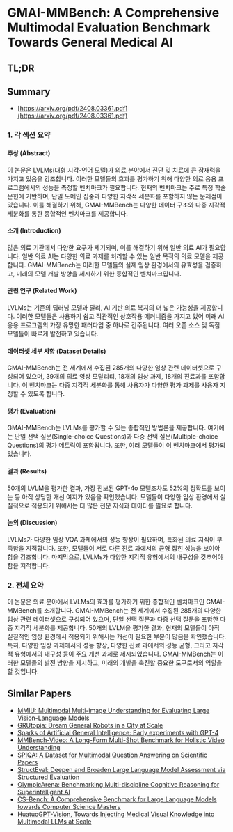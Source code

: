 # GMAI-MMBench: A Comprehensive Multimodal Evaluation Benchmark Towards General Medical AI
## TL;DR
## Summary
- [https://arxiv.org/pdf/2408.03361.pdf](https://arxiv.org/pdf/2408.03361.pdf)

### 1. 각 섹션 요약

#### 추상 (Abstract)
이 논문은 LVLMs(대형 시각-언어 모델)가 의료 분야에서 진단 및 치료에 큰 잠재력을 가지고 있음을 강조합니다. 이러한 모델들의 효과를 평가하기 위해 다양한 의료 응용 프로그램에서의 성능을 측정할 벤치마크가 필요합니다. 현재의 벤치마크는 주로 특정 학술 문헌에 기반하며, 단일 도메인 집중과 다양한 지각적 세분화를 포함하지 않는 문제점이 있습니다. 이를 해결하기 위해, GMAI-MMBench는 다양한 데이터 구조와 다중 지각적 세분화를 통한 종합적인 벤치마크를 제공합니다.

#### 소개 (Introduction)
많은 의료 기관에서 다양한 요구가 제기되며, 이를 해결하기 위해 일반 의료 AI가 필요합니다. 일반 의료 AI는 다양한 의료 과제를 처리할 수 있는 일반 목적의 의료 모델을 제공합니다. GMAI-MMBench는 이러한 모델들의 실제 임상 환경에서의 유효성을 검증하고, 미래의 모델 개발 방향을 제시하기 위한 종합적인 벤치마크입니다.

#### 관련 연구 (Related Work)
LVLMs는 기존의 딥러닝 모델과 달리, AI 기반 의료 복지의 더 넓은 가능성을 제공합니다. 이러한 모델들은 사용하기 쉽고 직관적인 상호작용 메커니즘을 가지고 있어 미래 AI 응용 프로그램의 가장 유망한 패러다임 중 하나로 간주됩니다. 여러 오픈 소스 및 독점 모델들이 빠르게 발전하고 있습니다.

#### 데이터셋 세부 사항 (Dataset Details)
GMAI-MMBench는 전 세계에서 수집된 285개의 다양한 임상 관련 데이터셋으로 구성되어 있으며, 39개의 의료 영상 모달리티, 18개의 임상 과제, 18개의 진료과를 포함합니다. 이 벤치마크는 다중 지각적 세분화를 통해 사용자가 다양한 평가 과제를 사용자 지정할 수 있도록 합니다.

#### 평가 (Evaluation)
GMAI-MMBench는 LVLMs를 평가할 수 있는 종합적인 방법론을 제공합니다. 여기에는 단일 선택 질문(Single-choice Questions)과 다중 선택 질문(Multiple-choice Questions)의 평가 메트릭이 포함됩니다. 또한, 여러 모델들이 이 벤치마크에서 평가되었습니다.

#### 결과 (Results)
50개의 LVLM을 평가한 결과, 가장 진보된 GPT-4o 모델조차도 52%의 정확도를 보이는 등 아직 상당한 개선 여지가 있음을 확인했습니다. 모델들이 다양한 임상 환경에서 실질적으로 적용되기 위해서는 더 많은 전문 지식과 데이터를 필요로 합니다.

#### 논의 (Discussion)
LVLMs가 다양한 임상 VQA 과제에서의 성능 향상이 필요하며, 특화된 의료 지식이 부족함을 지적합니다. 또한, 모델들이 서로 다른 진료 과에서의 균형 잡힌 성능을 보여야 함을 강조합니다. 마지막으로, LVLMs가 다양한 지각적 유형에서의 내구성을 갖추어야 함을 지적합니다.

### 2. 전체 요약

이 논문은 의료 분야에서 LVLMs의 효과를 평가하기 위한 종합적인 벤치마크인 GMAI-MMBench를 소개합니다. GMAI-MMBench는 전 세계에서 수집된 285개의 다양한 임상 관련 데이터셋으로 구성되어 있으며, 단일 선택 질문과 다중 선택 질문을 포함한 다중 지각적 세분화를 제공합니다. 50개의 LVLM을 평가한 결과, 현재의 모델들이 아직 실질적인 임상 환경에서 적용되기 위해서는 개선이 필요한 부분이 많음을 확인했습니다. 특히, 다양한 임상 과제에서의 성능 향상, 다양한 진료 과에서의 성능 균형, 그리고 지각적 유형에서의 내구성 등이 주요 개선 과제로 제시되었습니다. GMAI-MMBench는 이러한 모델들의 발전 방향을 제시하고, 미래의 개발을 촉진할 중요한 도구로서의 역할을 할 것입니다.

## Similar Papers
- [MMIU: Multimodal Multi-image Understanding for Evaluating Large Vision-Language Models](2408.02718.md)
- [GRUtopia: Dream General Robots in a City at Scale](2407.10943.md)
- [Sparks of Artificial General Intelligence: Early experiments with GPT-4](2303.12712.md)
- [MMBench-Video: A Long-Form Multi-Shot Benchmark for Holistic Video Understanding](2406.14515.md)
- [SPIQA: A Dataset for Multimodal Question Answering on Scientific Papers](2407.09413.md)
- [StructEval: Deepen and Broaden Large Language Model Assessment via Structured Evaluation](2408.03281.md)
- [OlympicArena: Benchmarking Multi-discipline Cognitive Reasoning for Superintelligent AI](2406.12753.md)
- [CS-Bench: A Comprehensive Benchmark for Large Language Models towards Computer Science Mastery](2406.08587.md)
- [HuatuoGPT-Vision, Towards Injecting Medical Visual Knowledge into Multimodal LLMs at Scale](2406.19280.md)
